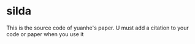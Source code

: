 silda
=====

This is the source code of yuanhe's paper. U must add a citation to your code or paper when you use it
